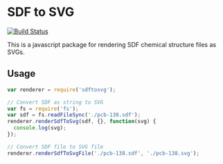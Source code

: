 # SDF to SVG

[![Build Status](https://travis-ci.org/SilentSpringInstitute/sdftosvg.svg?branch=master)](https://travis-ci.org/SilentSpringInstitute/sdftosvg)

This is a javascript package for rendering SDF chemical structure files as SVGs.

## Usage
```js
var renderer = require('sdftosvg');

// Convert SDF as string to SVG
var fs = require('fs');
var sdf = fs.readFileSync('./pcb-138.sdf');
renderer.renderSdfToSvg(sdf, {}, function(svg) {
  console.log(svg);
});

// Convert SDF file to SVG file
renderer.renderSdfToSvgFile('./pcb-138.sdf', './pcb-138.svg');
```
